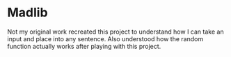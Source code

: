 # Madlib

Not my original work recreated this project to understand how I can take an input and place into any sentence. Also understood how the random function actually works after playing with this project. 
